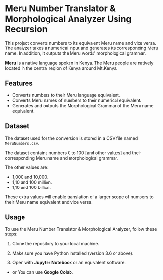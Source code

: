 # Meru Number Translator & Morphological Analyzer Using Recursion

This project converts numbers to its equivalent Meru name and vice versa. The analyzer takes a numerical input and generates its corresponding Meru name. In addition, it outputs the Meru words' morphological grammar.

**Meru** is a native language spoken in Kenya. The Meru people are natively located in the central region of Kenya around Mt.Kenya.

## Features

- Converts numbers to their Meru language equivalent.
- Converts Meru names of numbers to their numerical equivalent.
- Generates and outputs the Morphological Grammar of the Meru name equivalent.

## Dataset

The dataset used for the conversion is stored in a CSV file named `MeruNumbers.csv`.

The dataset contains numbers 0 to 100 [and other values] and their corresponding Meru name and morphological grammar.

The other values are:

- 1,000 and 10,000.
- 1,10 and 100 million.
- 1,10 and 100 billion.

These extra values will enable translation of a larger scope of numbers to their Meru name equivalent and vice versa.

## Usage

To use the Meru Number Translator & Morphological Analyzer, follow these steps:

1. Clone the repository to your local machine.

2. Make sure you have Python installed (version 3.6 or above).

3. Open with **Jupyter Notebook** or an equivalent software.

- or You can use **Google Colab**.
